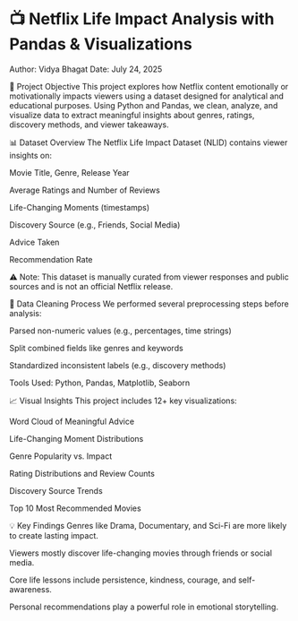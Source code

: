 # 📺 Netflix Life Impact Analysis with Pandas & Visualizations
Author: Vidya Bhagat
Date: July 24, 2025

🎯 Project Objective
This project explores how Netflix content emotionally or motivationally impacts viewers using a dataset designed for analytical and educational purposes. Using Python and Pandas, we clean, analyze, and visualize data to extract meaningful insights about genres, ratings, discovery methods, and viewer takeaways.

📊 Dataset Overview
The Netflix Life Impact Dataset (NLID) contains viewer insights on:

Movie Title, Genre, Release Year

Average Ratings and Number of Reviews

Life-Changing Moments (timestamps)

Discovery Source (e.g., Friends, Social Media)

Advice Taken

Recommendation Rate

⚠️ Note: This dataset is manually curated from viewer responses and public sources and is not an official Netflix release.

🧹 Data Cleaning Process
We performed several preprocessing steps before analysis:

Parsed non-numeric values (e.g., percentages, time strings)

Split combined fields like genres and keywords

Standardized inconsistent labels (e.g., discovery methods)

Tools Used: Python, Pandas, Matplotlib, Seaborn

📈 Visual Insights
This project includes 12+ key visualizations:

Word Cloud of Meaningful Advice

Life-Changing Moment Distributions

Genre Popularity vs. Impact

Rating Distributions and Review Counts

Discovery Source Trends

Top 10 Most Recommended Movies

💡 Key Findings
Genres like Drama, Documentary, and Sci-Fi are more likely to create lasting impact.

Viewers mostly discover life-changing movies through friends or social media.

Core life lessons include persistence, kindness, courage, and self-awareness.

Personal recommendations play a powerful role in emotional storytelling.

